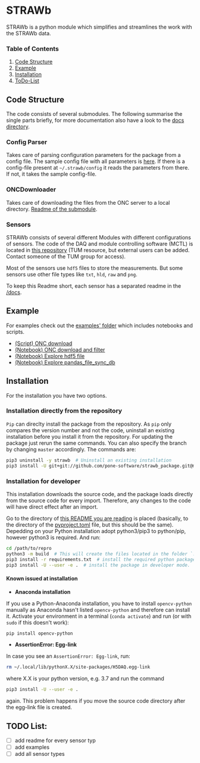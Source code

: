 # STRAWb

STRAWb is a python module which simplifies and streamlines the work with the STRAWb data.

### Table of Contents
1. [Code Structure](#code-structure)
2. [Example](#example)
3. [Installation](#installation)
4. [ToDo-List](#todo-list)

## Code Structure
The code consists of several submodules. The following summarise the single parts briefly, for more documentation also have a look to the [docs directory](docs).

### Config Parser
Takes care of parsing configuration parameters for the package from a config file. The sample config file with all parameters is [here](config). If there is a config-file present at `~/.strawb/config` it reads the parameters from there. If not, it takes the sample config-file.

### ONCDownloader
Takes care of downloading the files from the ONC server to a local directory. [Readme of the submodule](docs/ONC_Readme.md).

### Sensors
STRAWb consists of several different Modules with different configurations of sensors. The code of the DAQ and module controlling software (MCTL) is located in [this repository](https://gitlab.lrz.de/strawb/mctl) (TUM resource, but external users can be added. Contact someone of the TUM group for access). 

Most of the sensors use `hdf5` files to store the measurements. But some sensors use other file types like `txt`, `hld`, `raw` and `png`.

To keep this Readme short, each sensor has a separated readme in the [/docs](/docs).



## Example
For examples check out the [examples' folder](examples) which includes notebooks and scripts.
- [(Script) ONC download](examples/basic_onc_download.py)
- [(Notebook) ONC download and filter](examples/ONC_Downloader_Example.ipynb)
- [(Notebook) Explore hdf5 file](examples/explore_hdf5_file.ipynb)
- [(Notebook) Explore pandas_file_sync_db](examples/explore_pandas_file_sync_db.ipynb)

## Installation
For the installation you have two options.
### Installation directly from the repository
`Pip` can direclty install the package from the repository. As `pip` only compares the version number and not the code, uninstall an existing installation before you install it from the repository. For updating the package just rerun the same commands. You can also specify the branch by changing `master` accordingly. The commands are:
```bash
pip3 uninstall -y strawb  # Uninstall an existing installation
pip3 install -U git+git://github.com/pone-software/strawb_package.git@master  # Install it from the repro
```
### Installation for developer
This installation downloads the source code, and the package loads directly from the source code for every import. Therefore, any changes to the code will have direct effect after an import.

Go to the directory of [this README you are reading](README.md) is placed (basically, to the directory of the [pyproject.toml](pyproject.toml) file, but this should be the same). Depedding on your Python installation adopt python3/pip3 to python/pip, however python3 is required. And run:
```bash
cd /path/to/repro
python3 -m build  # This will create the files located in the folder `.egg-info`
pip3 install -r requirements.txt  # install the required python packages
pip3 install -U --user -e .  # install the package in developer mode.
```
#### Known issued at installation
- **Anaconda installation**

If you use a Python-Anaconda installation, you have to install `opencv-python` manually as Anaconda hasn't listed `opencv-python` and therefore can install it.
Activate your environment in a terminal (`conda activate`) and run (or with `sudo` if this doesn't work):
```bash
pip install opencv-python
```

- **AssertionError: Egg-link**

In case you see an `AssertionError: Egg-link`, run:
```bash
rm ~/.local/lib/pythonX.X/site-packages/H5DAQ.egg-link
```
where X.X is your python version, e.g. 3.7 and run the command
```bash
pip3 install -U --user -e .
```
again.
This problem happens if you move the source code directory after the egg-link file is created.

## TODO List:
* [ ] add readme for every sensor typ
* [ ] add examples
* [ ] add all sensor types
